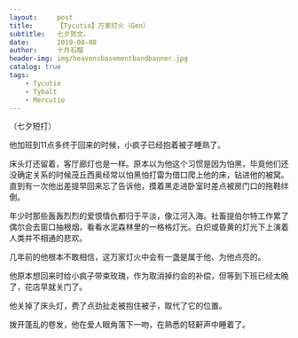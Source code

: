 ```yaml
---
layout:     post
title:      【Tycutio】万家灯火（Gen）
subtitle:   七夕贺文。
date:       2019-08-08
author:     十月石榴
header-img: img/heavensbasementbandbanner.jpg
catalog: true
tags:
    - Tycutio
    - Tybalt
    - Mercutio
---
```

（七夕短打）

他加班到11点多终于回来的时候，小疯子已经抱着被子睡熟了。

床头灯还留着，客厅廊灯也是一样。原本以为他这个习惯是因为怕黑，毕竟他们还没确定关系的时候茂丘西奥经常以怕黑怕打雷为借口爬上他的床，钻进他的被窝。直到有一次他出差提早回来忘了告诉他，摸着黑走进卧室时差点被房门口的拖鞋绊倒。

年少时那些轰轰烈烈的爱恨情仇都归于平淡，像江河入海。社畜提伯尔特工作累了偶尔会去窗口抽根烟，看看水泥森林里的一格格灯光。白炽或昏黄的灯光下上演着人类并不相通的悲欢。

几年前的他根本不敢相信，这万家灯火中会有一盏是属于他、为他点亮的。

他原本想回来时给小疯子带束玫瑰，作为取消掉约会的补偿，但等到下班已经太晚了，花店早就关门了。

他关掉了床头灯，费了点劲扯走被抱住被子，取代了它的位置。

拨开蓬乱的卷发，他在爱人眼角落下一吻，在熟悉的轻鼾声中睡着了。
